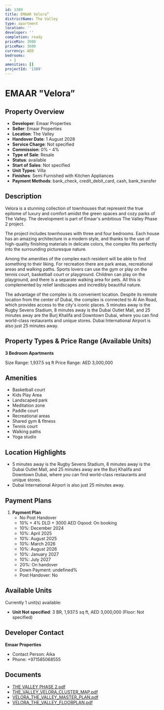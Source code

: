 ```yaml
---
id: 1389
title: EMAAR Velora”
districtName: The Valley
type: apartment
location: ''
developer: ''
completion: ready
priceMin: 3000
priceMax: 3600
currency: AED
bedrooms:
  - 1
amenities: []
projectId: '1389'
---
```


# EMAAR "Velora”

## Property Overview
- **Developer**: Emaar Properties
- **Seller**: Emaar Properties
- **Location**: The Valley
- **Handover Date**: 1 August 2028
- **Service Charge**: Not specified
- **Commission**: 0% - 4%
- **Type of Sale**: Resale
- **Status**: available
- **Start of Sales**: Not specified
- **Unit Types**: Villa
- **Finishes**: Semi Furnished with Kitchen Appliances
- **Payment Methods**: bank_check, credit_debit_card, cash, bank_transfer

## Description
Velora is a stunning collection of townhouses that represent the true epitome of luxury and comfort amidst the green spaces and cozy parks of The Valley. The development is part of Emaar's ambitious The Valley Phase 2 project.

 The project includes townhouses with three and four bedrooms. Each house has an amazing architecture in a modern style, and thanks to the use of high-quality finishing materials in delicate colors, the complex fits perfectly into the surrounding picturesque nature.

 Among the amenities of the complex each resident will be able to find something to their liking. For recreation there are park areas, recreational areas and walking paths. Sports lovers can use the gym or play on the tennis court, basketball court or playground. Children can play on the playground, and there is a separate walking area for pets. All this is complemented by relief landscapes and incredibly beautiful nature.

 The advantage of the complex is its convenient location. Despite its remote location from the center of Dubai, the complex is connected to Al Ain Road, which provides access to the city's iconic places. 5 minutes away is the Rugby Sevens Stadium, 8 minutes away is the Dubai Outlet Mall, and 25 minutes away are the Burj Khalifa and Downtown Dubai, where you can find world-class restaurants and unique stores. Dubai International Airport is also just 25 minutes away.

## Property Types & Price Range (Available Units)
**3 Bedroom Apartments**

Size Range: 1,937.5 sq ft
Price Range: AED 3,000,000

## Amenities
- Basketball court
- Kids Play Area
- Landscaped park
- Meditation zone
- Paddle court
- Recreational areas
- Shared gym & fitness
- Tennis court
- Walking paths
- Yoga studio

## Location Highlights
- 5 minutes away is the Rugby Sevens Stadium, 8 minutes away is the Dubai Outlet Mall, and 25 minutes away are the Burj Khalifa and Downtown Dubai, where you can find world-class restaurants and unique stores.
- Dubai International Airport is also just 25 minutes away.

## Payment Plans
1. **Payment Plan**
   - No Post Handover
   - 10% + 4% DLD + 3000 AED Oqood: On booking
   - 10%: December 2024
   - 10%: April 2025
   - 10%: August 2025
   - 10%: March 2026
   - 10%: August 2026
   - 10%: January 2027
   - 10%: July 2027
   - 20%: On handover
   - Down Payment: undefined%
   - Post Handover: No

## Available Units
Currently 1 unit(s) available:
- **Unit Not specified**: 3 BR, 1,937.5 sq ft, AED 3,000,000 (Floor: Not specified)

## Developer Contact
**Emaar Properties**
- Contact Person: Aika
- Phone: +971585068555

## Documents
- [THE VALLEY PHASE 2.pdf](https://cdn.geniemap.net/2024/06/27/JDkSBperjSr8pslqUZmxK5OeiosZzRTAuEusBHq5.pdf)
- [THE_VALLEY_VELORA_CLUSTER_MAP.pdf](https://cdn.geniemap.net/2024/06/27/YWSmUduVAOQ4ETUqd7vX37sFunR50WlnkNa9VeQY.pdf)
- [VELORA_THE_VALLEY_MASTER_PLAN.pdf](https://cdn.geniemap.net/2024/06/27/ODmsI5B1Z0fd8faqVavDb8xEKeEAv8iecpsXpcH1.pdf)
- [VELORA_THE_VALLEY_FLOORPLAN.pdf](https://cdn.geniemap.net/2024/06/27/G0fdqugkeSITLXbyb5Uq8OXMsG3BoZ5cXDkTcRwY.pdf)
